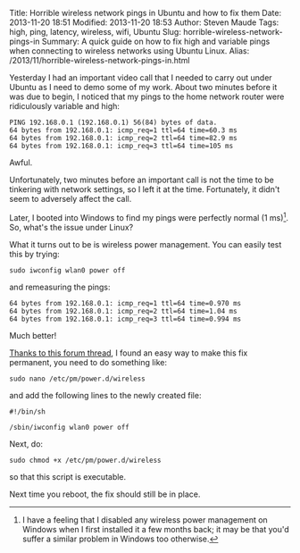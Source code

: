 Title: Horrible wireless network pings in Ubuntu and how to fix them
Date: 2013-11-20 18:51
Modified: 2013-11-20 18:53
Author: Steven Maude
Tags: high, ping, latency, wireless, wifi, Ubuntu
Slug: horrible-wireless-network-pings-in
Summary: A quick guide on how to fix high and variable pings when connecting to wireless networks using Ubuntu Linux.
Alias: /2013/11/horrible-wireless-network-pings-in.html

Yesterday I had an important video call that I needed to carry out under
Ubuntu as I need to demo some of my work. About two minutes before it
was due to begin, I noticed that my pings to the home network router
were ridiculously variable and high:

```text
PING 192.168.0.1 (192.168.0.1) 56(84) bytes of data.
64 bytes from 192.168.0.1: icmp_req=1 ttl=64 time=60.3 ms
64 bytes from 192.168.0.1: icmp_req=2 ttl=64 time=82.9 ms
64 bytes from 192.168.0.1: icmp_req=3 ttl=64 time=105 ms
```

Awful.

Unfortunately, two minutes before an important call is not the time to
be tinkering with network settings, so I left it at the time.
Fortunately, it didn't seem to adversely affect the call.

Later, I booted into Windows to find my pings were perfectly normal (1
ms)[^1]. So, what's the issue under Linux?

What it turns out to be is wireless power management. You can easily
test this by trying:

```shell
sudo iwconfig wlan0 power off
```

and remeasuring the pings:

```text
64 bytes from 192.168.0.1: icmp_req=1 ttl=64 time=0.970 ms
64 bytes from 192.168.0.1: icmp_req=2 ttl=64 time=1.04 ms
64 bytes from 192.168.0.1: icmp_req=3 ttl=64 time=0.994 ms
```

Much better!

[Thanks to this forum
thread](http://ubuntuforums.org/showthread.php?t=1686641), I found an
easy way to make this fix permanent, you need to do something like:

```shell
sudo nano /etc/pm/power.d/wireless
```

and add the following lines to the newly created file:


```shell
#!/bin/sh

/sbin/iwconfig wlan0 power off
```

Next, do:

```shell
sudo chmod +x /etc/pm/power.d/wireless
```

so that this script is executable.

Next time you reboot, the fix should still be in place.

[^1]: I have a feeling that I disabled any wireless power management on
Windows when I first installed it a few months back; it may be that
you'd suffer a similar problem in Windows too otherwise.
